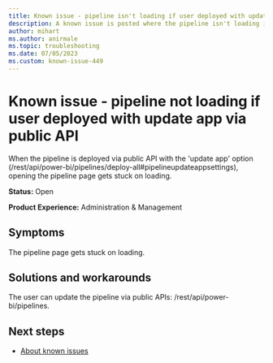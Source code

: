 ```yaml
---
title: Known issue - pipeline isn't loading if user deployed with update app via public API
description: A known issue is posted where the pipeline isn't loading if a user deploys it with an update app via public API
author: mihart
ms.author: anirmale
ms.topic: troubleshooting 
ms.date: 07/05/2023
ms.custom: known-issue-449
---
```


# Known issue - pipeline not loading if user deployed with update app via public API

When the pipeline is deployed via public API with the 'update app' option (/rest/api/power-bi/pipelines/deploy-all#pipelineupdateappsettings), opening the pipeline page gets stuck on loading.

**Status:** Open

**Product Experience:** Administration & Management

## Symptoms

The pipeline page gets stuck on loading.

## Solutions and workarounds

The user can update the pipeline via public APIs: /rest/api/power-bi/pipelines.

## Next steps

- [About known issues](https://support.fabric.microsoft.com/known-issues)
